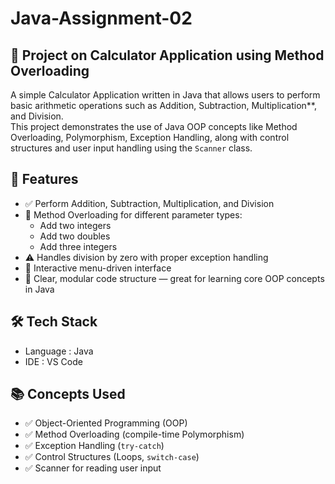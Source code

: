 # Java-Assignment-02

## 🧮 Project on Calculator Application using Method Overloading

A simple Calculator Application written in Java that allows users to perform basic arithmetic operations such as Addition, Subtraction, Multiplication**, and Division.  
This project demonstrates the use of Java OOP concepts like Method Overloading, Polymorphism, Exception Handling, along with control structures and user input handling using the `Scanner` class.

## 📌 Features

- ✅ Perform Addition, Subtraction, Multiplication, and Division
- 🔁 Method Overloading for different parameter types:
  - Add two integers
  - Add two doubles
  - Add three integers
- ⚠️ Handles division by zero with proper exception handling
- 🧭 Interactive menu-driven interface
- 🧱 Clear, modular code structure — great for learning core OOP concepts in Java

## 🛠️ Tech Stack

- Language : Java  
- IDE : VS Code

## 📚 Concepts Used

- ✅ Object-Oriented Programming (OOP)
- ✅ Method Overloading (compile-time Polymorphism)
- ✅ Exception Handling (`try-catch`)
- ✅ Control Structures (Loops, `switch-case`)
- ✅ Scanner for reading user input
